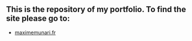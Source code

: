 ## This is the repository of my portfolio. To find the site please go to: 
- [maximemunari.fr](maximemunari.fr)
